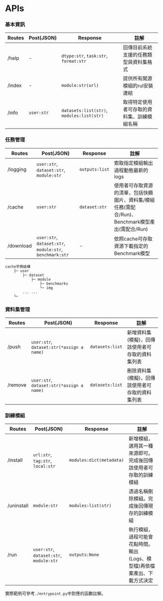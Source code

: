 # APIs
### 基本資訊
|  Routes   | Post(JSON)  | Response  | 註解  |
|  ----   | ----  | ----  | ----  |
| /help   |      -     | `dtype:str`, `task:str`, `format:str`      | 回傳目前系統支援的任務類型與資料集格式 |
| /index  |      -     | `module:str(url)`                          | 提供所有開源模組的rul安裝連結 |
| /info   | `user:str` |  `datasets:list(str)`, `modules:list(str)` | 取得特定使用者可存取的資料集、訓練模組名稱 |

### 任務管理
|  Routes   | Post(JSON)  | Response  | 註解  |
|  ----   | ----  | ----  | ----  |
| /logging  | `user:str`, `dataset:str`, `module:str` | `outputs:list`  | 索取指定模組輸出過程動態最新的logs |
| /cache    | `user:str`| `dataset:str`| 使用者可存取資源的清單，包括快顯圖片、資料集/模組任務(需配合/Run)、Benchmark模型產出(需配合/Run) |
| /download | `user:str`, `dataset:str`, `module:str`, `benchmark:str`|      -     | 依照cache可存取資源下載指定的Benchmark模型 |

```
cache字典結構
    ├─ user 
        ├─ dataset
            ├─ module
                ├─ benchmarks
                └─ img
        ... ...
    └─
```

### 資料集管理
|  Routes   | Post(JSON)  | Response  | 註解  |
|  ----   | ----  | ----  | ----  |
| /push  | `user:str`, `dataset:str(*assign a name)` | `datasets:list` | 新增資料集(模擬)，回傳該使用者可存取的資料集列表 |
| /remove  | `user:str`, `dataset:str(*assign a name)` | `datasets:list` | 刪除資料集(模擬)，回傳該使用者可存取的資料集列表 |

### 訓練模組
|  Routes   | Post(JSON)  | Response  | 註解  |
|  ----   | ----  | ----  | ----  |
| /install  | `url:str`, `tag:str`, `local:str`     | `modules:dict(metadata)`  | 新增模組，選用其一種來源即可。完成後回傳該使用者可存取的訓練模組 |
| /uninstall  | `module:str` | `modules:list(str)`  | 透過名稱刪除模組。完成後回傳現存的訓練模組 |
| /run  | `user:str`, `dataset:str`, `module:str`   | `outputs:None`  | 執行模組，過程可能會花點時間。輸出(Logs、模型檔)再依檔案產出、下載方式決定 |

實際範例可參考`./entrypoint.py`中對應的函數註解。
